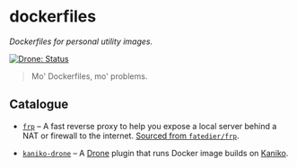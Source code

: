 # dockerfiles

_Dockerfiles for personal utility images._

[![Drone: Status][drone-img]][drone]

> Mo' Dockerfiles, mo' problems.

## Catalogue

- [`frp`](./frp) – A fast reverse proxy to help you expose a local server behind
  a NAT or firewall to the internet.
  [Sourced from `fatedier/frp`](https://github.com/fatedier/frp).

- [`kaniko-drone`](./kaniko-drone) – A [Drone](https://drone.io) plugin that
  runs Docker image builds on
  [Kaniko](https://github.com/GoogleContainerTools/kaniko).

[drone]: https://ci.stevenxie.me/stevenxie/dockerfiles
[drone-img]: https://ci.stevenxie.me/api/badges/stevenxie/dockerfiles/status.svg
